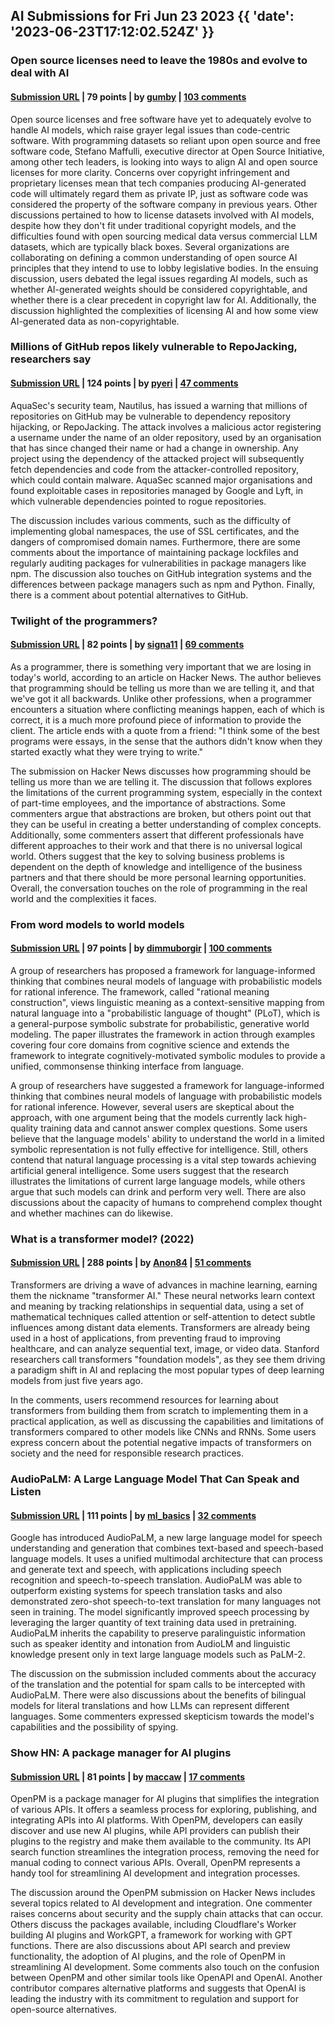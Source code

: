## AI Submissions for Fri Jun 23 2023 {{ 'date': '2023-06-23T17:12:02.524Z' }}

### Open source licenses need to leave the 1980s and evolve to deal with AI

#### [Submission URL](https://www.theregister.com/2023/06/23/open_source_licenses_ai/) | 79 points | by [gumby](https://news.ycombinator.com/user?id=gumby) | [103 comments](https://news.ycombinator.com/item?id=36444854)

Open source licenses and free software have yet to adequately evolve to handle AI models, which raise grayer legal issues than code-centric software. With programming datasets so reliant upon open source and free software code, Stefano Maffulli, executive director at Open Source Initiative, among other tech leaders, is looking into ways to align AI and open source licenses for more clarity. Concerns over copyright infringement and proprietary licenses mean that tech companies producing AI-generated code will ultimately regard them as private IP, just as software code was considered the property of the software company in previous years. Other discussions pertained to how to license datasets involved with AI models, despite how they don't fit under traditional copyright models, and the difficulties found with open sourcing medical data versus commercial LLM datasets, which are typically black boxes. Several organizations are collaborating on defining a common understanding of open source AI principles that they intend to use to lobby legislative bodies. In the ensuing discussion, users debated the legal issues regarding AI models, such as whether AI-generated weights should be considered copyrightable, and whether there is a clear precedent in copyright law for AI. Additionally, the discussion highlighted the complexities of licensing AI and how some view AI-generated data as non-copyrightable.

### Millions of GitHub repos likely vulnerable to RepoJacking, researchers say

#### [Submission URL](https://www.bleepingcomputer.com/news/security/millions-of-github-repos-likely-vulnerable-to-repojacking-researchers-say/) | 124 points | by [pyeri](https://news.ycombinator.com/user?id=pyeri) | [47 comments](https://news.ycombinator.com/item?id=36452322)

AquaSec's security team, Nautilus, has issued a warning that millions of repositories on GitHub may be vulnerable to dependency repository hijacking, or RepoJacking. The attack involves a malicious actor registering a username under the name of an older repository, used by an organisation that has since changed their name or had a change in ownership. Any project using the dependency of the attacked project will subsequently fetch dependencies and code from the attacker-controlled repository, which could contain malware. AquaSec scanned major organisations and found exploitable cases in repositories managed by Google and Lyft, in which vulnerable dependencies pointed to rogue repositories.

The discussion includes various comments, such as the difficulty of implementing global namespaces, the use of SSL certificates, and the dangers of compromised domain names. Furthermore, there are some comments about the importance of maintaining package lockfiles and regularly auditing packages for vulnerabilities in package managers like npm. The discussion also touches on GitHub integration systems and the differences between package managers such as npm and Python. Finally, there is a comment about potential alternatives to GitHub.

### Twilight of the programmers?

#### [Submission URL](https://danielbmarkham.com/twilight-of-the-programmers/) | 82 points | by [signa11](https://news.ycombinator.com/user?id=signa11) | [69 comments](https://news.ycombinator.com/item?id=36445513)

As a programmer, there is something very important that we are losing in today's world, according to an article on Hacker News. The author believes that programming should be telling us more than we are telling it, and that we've got it all backwards. Unlike other professions, when a programmer encounters a situation where conflicting meanings happen, each of which is correct, it is a much more profound piece of information to provide the client. The article ends with a quote from a friend: "I think some of the best programs were essays, in the sense that the authors didn't know when they started exactly what they were trying to write."

The submission on Hacker News discusses how programming should be telling us more than we are telling it. The discussion that follows explores the limitations of the current programming system, especially in the context of part-time employees, and the importance of abstractions. Some commenters argue that abstractions are broken, but others point out that they can be useful in creating a better understanding of complex concepts. Additionally, some commenters assert that different professionals have different approaches to their work and that there is no universal logical world. Others suggest that the key to solving business problems is dependent on the depth of knowledge and intelligence of the business partners and that there should be more personal learning opportunities. Overall, the conversation touches on the role of programming in the real world and the complexities it faces.

### From word models to world models

#### [Submission URL](https://arxiv.org/abs/2306.12672) | 97 points | by [dimmuborgir](https://news.ycombinator.com/user?id=dimmuborgir) | [100 comments](https://news.ycombinator.com/item?id=36445197)

A group of researchers has proposed a framework for language-informed thinking that combines neural models of language with probabilistic models for rational inference. The framework, called "rational meaning construction", views linguistic meaning as a context-sensitive mapping from natural language into a "probabilistic language of thought" (PLoT), which is a general-purpose symbolic substrate for probabilistic, generative world modeling. The paper illustrates the framework in action through examples covering four core domains from cognitive science and extends the framework to integrate cognitively-motivated symbolic modules to provide a unified, commonsense thinking interface from language.

A group of researchers have suggested a framework for language-informed thinking that combines neural models of language with probabilistic models for rational inference. However, several users are skeptical about the approach, with one argument being that the models currently lack high-quality training data and cannot answer complex questions. Some users believe that the language models' ability to understand the world in a limited symbolic representation is not fully effective for intelligence. Still, others contend that natural language processing is a vital step towards achieving artificial general intelligence. Some users suggest that the research illustrates the limitations of current large language models, while others argue that such models can drink and perform very well. There are also discussions about the capacity of humans to comprehend complex thought and whether machines can do likewise.

### What is a transformer model? (2022)

#### [Submission URL](https://blogs.nvidia.com/blog/2022/03/25/what-is-a-transformer-model/) | 288 points | by [Anon84](https://news.ycombinator.com/user?id=Anon84) | [51 comments](https://news.ycombinator.com/item?id=36449788)

Transformers are driving a wave of advances in machine learning, earning them the nickname "transformer AI." These neural networks learn context and meaning by tracking relationships in sequential data, using a set of mathematical techniques called attention or self-attention to detect subtle influences among distant data elements. Transformers are already being used in a host of applications, from preventing fraud to improving healthcare, and can analyze sequential text, image, or video data. Stanford researchers call transformers "foundation models", as they see them driving a paradigm shift in AI and replacing the most popular types of deep learning models from just five years ago.

In the comments, users recommend resources for learning about transformers from building them from scratch to implementing them in a practical application, as well as discussing the capabilities and limitations of transformers compared to other models like CNNs and RNNs. Some users express concern about the potential negative impacts of transformers on society and the need for responsible research practices.

### AudioPaLM: A Large Language Model That Can Speak and Listen

#### [Submission URL](https://google-research.github.io/seanet/audiopalm/examples/) | 111 points | by [ml_basics](https://news.ycombinator.com/user?id=ml_basics) | [32 comments](https://news.ycombinator.com/item?id=36443676)

Google has introduced AudioPaLM, a new large language model for speech understanding and generation that combines text-based and speech-based language models. It uses a unified multimodal architecture that can process and generate text and speech, with applications including speech recognition and speech-to-speech translation. AudioPaLM was able to outperform existing systems for speech translation tasks and also demonstrated zero-shot speech-to-text translation for many languages not seen in training. The model significantly improved speech processing by leveraging the larger quantity of text training data used in pretraining. AudioPaLM inherits the capability to preserve paralinguistic information such as speaker identity and intonation from AudioLM and linguistic knowledge present only in text large language models such as PaLM-2.

The discussion on the submission included comments about the accuracy of the translation and the potential for spam calls to be intercepted with AudioPaLM. There were also discussions about the benefits of bilingual models for literal translations and how LLMs can represent different languages. Some commenters expressed skepticism towards the model's capabilities and the possibility of spying.

### Show HN: A package manager for AI plugins

#### [Submission URL](https://openpm.ai/) | 81 points | by [maccaw](https://news.ycombinator.com/user?id=maccaw) | [17 comments](https://news.ycombinator.com/item?id=36447683)

OpenPM is a package manager for AI plugins that simplifies the integration of various APIs. It offers a seamless process for exploring, publishing, and integrating APIs into AI platforms. With OpenPM, developers can easily discover and use new AI plugins, while API providers can publish their plugins to the registry and make them available to the community. Its API search function streamlines the integration process, removing the need for manual coding to connect various APIs. Overall, OpenPM represents a handy tool for streamlining AI development and integration processes.

The discussion around the OpenPM submission on Hacker News includes several topics related to AI development and integration. One commenter raises concerns about security and the supply chain attacks that can occur. Others discuss the packages available, including Cloudflare's Worker building AI plugins and WorkGPT, a framework for working with GPT functions. There are also discussions about API search and preview functionality, the adoption of AI plugins, and the role of OpenPM in streamlining AI development. Some comments also touch on the confusion between OpenPM and other similar tools like OpenAPI and OpenAI. Another contributor compares alternative platforms and suggests that OpenAI is leading the industry with its commitment to regulation and support for open-source alternatives.



